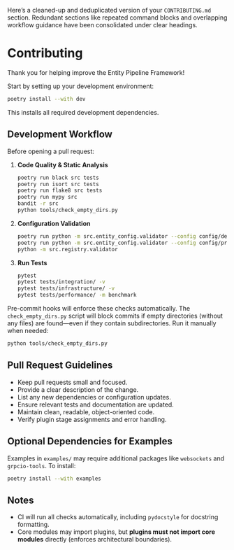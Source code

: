 Here’s a cleaned-up and deduplicated version of your `CONTRIBUTING.md` section. Redundant sections like repeated command blocks and overlapping workflow guidance have been consolidated under clear headings.

# Contributing

Thank you for helping improve the Entity Pipeline Framework!

Start by setting up your development environment:

```bash
poetry install --with dev
```

This installs all required development dependencies.

## Development Workflow

Before opening a pull request:

1. **Code Quality & Static Analysis**

   ```bash
   poetry run black src tests
   poetry run isort src tests
   poetry run flake8 src tests
   poetry run mypy src
   bandit -r src
   python tools/check_empty_dirs.py
   ```

2. **Configuration Validation**

   ```bash
   poetry run python -m src.entity_config.validator --config config/dev.yaml
   poetry run python -m src.entity_config.validator --config config/prod.yaml
   python -m src.registry.validator
   ```

3. **Run Tests**

   ```bash
   pytest
   pytest tests/integration/ -v
   pytest tests/infrastructure/ -v
   pytest tests/performance/ -m benchmark
   ```

Pre-commit hooks will enforce these checks automatically. The `check_empty_dirs.py` script will block commits if empty directories (without any files) are found—even if they contain subdirectories. Run it manually when needed:

```bash
python tools/check_empty_dirs.py
```

## Pull Request Guidelines

* Keep pull requests small and focused.
* Provide a clear description of the change.
* List any new dependencies or configuration updates.
* Ensure relevant tests and documentation are updated.
* Maintain clean, readable, object-oriented code.
* Verify plugin stage assignments and error handling.

## Optional Dependencies for Examples

Examples in `examples/` may require additional packages like `websockets` and `grpcio-tools`. To install:

```bash
poetry install --with examples
```

## Notes

* CI will run all checks automatically, including `pydocstyle` for docstring formatting.
* Core modules may import plugins, but **plugins must not import core modules** directly (enforces architectural boundaries).


